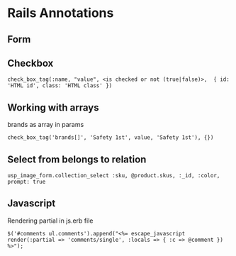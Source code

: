 # Rails Annotations

## Form
## Checkbox
`check_box_tag(:name, "value", <is checked or not (true|false)>,  { id: 'HTML id', class: 'HTML class' })`

## Working with arrays
brands as array in params

`check_box_tag('brands[]', 'Safety 1st', value, 'Safety 1st'), {})`

## Select from belongs to relation
`usp_image_form.collection_select :sku, @product.skus, :_id, :color, prompt: true`

## Javascript
Rendering partial in js.erb file

`$('#comments ul.comments').append("<%= escape_javascript render(:partial => 'comments/single', :locals => { :c => @comment }) %>");`
